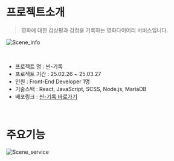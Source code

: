 <h1>프로젝트소개</h1>

>영화에 대한 감상평과 감정을 기록하는 영화다이어리 서비스입니다.

![Scene_info](https://github.com/user-attachments/assets/d52a3f36-861c-4931-9cf5-96055a03411c)


<br>

<ul>
<li>프로젝트 명 : 씬-기록</li>
<li>프로젝트 기간 : 25.02.26 ~ 25.03.27</li>
<li>인원 : Front-End Developer 1명</li> 
<li>기술스택 : React, JavaScript, SCSS, Node.js, MariaDB</li>
<li>배포링크 : <a href="https://web-diary-client-m8r5t7itca1555cb.sel4.cloudtype.app" title="씬-기록 바로가기"/>씬-기록 바로가기</a></li>
</ul>
<br>
  
<h1>주요기능</h1>

![Scene_service](https://github.com/user-attachments/assets/3d1fa5ca-2978-4a86-badf-50dd48f3510a)


<!-- <table>
    <tr>
  <td>스페셜오퍼(객실패키지)</td>
  <td>스페셜오퍼(이벤트)</td>
  
</tr>
  <tr>
  <td ><img width="500" height="250" alt="hotel 50 19" src="https://github.com/user-attachments/assets/2a00545a-6cdc-4ea9-9498-fb4e0fa9ccca" />
     <td ><img width="500" height="250" alt="스크린샷 2025-02-06 오후 3 26 29" src="https://github.com/user-attachments/assets/79d207ac-ed8d-48a7-9c37-4d2dda51311b" />
</td>
  
</tr>
<tr>
   <td>객실</td>
    <td>예약</td>
</tr>
  <tr>
  <td><img width="500" height="250" alt="hotel 77" src="https://github.com/user-attachments/assets/79a20062-f37a-460c-a74c-d58ef05d19e2" /></td>
    <td><img width="500" height="250" alt="hotel 54 04" src="https://github.com/user-attachments/assets/8b68b611-817b-4b8b-9d5a-f25da99d52b4" /></td>
  </tr>
  <tr>
 <td>고객센터</td>
    <td>관리자</td>
</tr>
  <tr>
  <td><img width="500" height="250" alt="hotel 54 57" src="https://github.com/user-attachments/assets/93d270eb-2be0-4a5b-8f3b-b3423d8763d6" />
</td>
    <td><img width="500" height="250" alt="hotel 57 27" src="https://github.com/user-attachments/assets/a9d3896b-8770-40a4-9726-1e48f7e8e521" />
</td>
</tr>
  </table> -->
